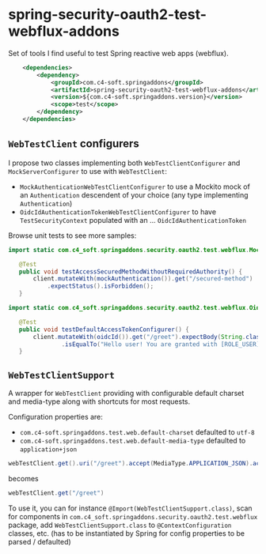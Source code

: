 # spring-security-oauth2-test-webflux-addons

Set of tools I find useful to test Spring reactive web apps (webflux).

``` xml
	<dependencies>
		<dependency>
			<groupId>com.c4-soft.springaddons</groupId>
			<artifactId>spring-security-oauth2-test-webflux-addons</artifactId>
			<version>${com.c4-soft.springaddons.version}</version>
			<scope>test</scope>
		</dependency>
	</dependencies>
```

## `WebTestClient` configurers
I propose two classes implementing both `WebTestClientConfigurer` and `MockServerConfigurer` to use with `WebTestClient`:
 * `MockAuthenticationWebTestClientConfigurer` to use a Mockito mock of an `Authentication` descendent of your choice (any type implementing `Authentication`)
 * `OidcIdAuthenticationTokenWebTestClientConfigurer` to have `TestSecurityContext` populated with an ... `OidcIdAuthenticationToken`

Browse unit tests to see more samples:
 ``` java
import static com.c4_soft.springaddons.security.oauth2.test.webflux.MockAuthenticationWebTestClientConfigurer.mockAuthentication;

	@Test
	public void testAccessSecuredMethodWithoutRequiredAuthority() {
		client.mutateWith(mockAuthentication()).get("/secured-method")
			.expectStatus().isForbidden();
	}
 ```
 ``` java
import static com.c4_soft.springaddons.security.oauth2.test.webflux.OidcIdAuthenticationTokenWebTestClientConfigurer.oidcId;

	@Test
	public void testDefaultAccessTokenConfigurer() {
		client.mutateWith(oidcId()).get("/greet").expectBody(String.class)
				.isEqualTo("Hello user! You are granted with [ROLE_USER].");
	}
 ```

 ## `WebTestClientSupport`
 A wrapper for `WebTestClient` providing with configurable default charset and media-type along with shortcuts for most requests.

 Configuration properties are:
  * `com.c4-soft.springaddons.test.web.default-charset` defaulted to `utf-8`
  * `com.c4-soft.springaddons.test.web.default-media-type` defaulted to `application+json`

``` java
webTestClient.get().uri("/greet").accept(MediaType.APPLICATION_JSON).acceptCharset(Charset.forName("UTF-8")).exchange()
```
becomes
``` java
webTestClient.get("/greet")
```

To use it, you can for instance `@Import(WebTestClientSupport.class)`, scan for components in `com.c4_soft.springaddons.security.oauth2.test.webflux` package, add `WebTestClientSupport.class` to `@ContextConfiguration` classes, etc. (has to be instantiated by Spring for config properties to be parsed / defaulted)